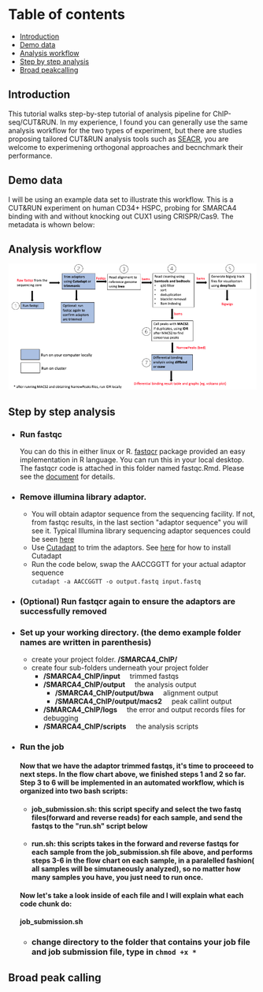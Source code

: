# Table of contents <br>
 - [Introduction](#introduction)
 - [Demo data](#demo_data)
 - [Analysis workflow](#analysis_workflow)
 - [Step by step analysis](#Step_by_step_analysis)
 - [Broad peakcalling](#broad_peakcalling)

## Introduction <br>
This tutorial walks step-by-step tutorial of analysis pipeline for ChIP-seq/CUT&RUN. In my experience, I found you can generally use the same analysis workflow for the two types of experiment, but there are studies proposing tailored CUT&RUN analysis tools such as [SEACR](https://epigeneticsandchromatin.biomedcentral.com/articles/10.1186/s13072-019-0287-4), you are welcome to experimening orthogonal approaches and becnchmark their performance. 

## Demo data
I will be using an example data set to illustrate this workflow. This is a CUT&RUN experiment on human CD34+ HSPC, probing for SMARCA4 binding with and without knocking out CUX1 using CRISPR/Cas9. The metadata is whown below:

## Analysis workflow
![GitHub Logo](https://github.com/liuweihanty/ChIP_analysis_tutorial/blob/main/figures/ChIP_CnR_workflow_chart.png)

## Step by step analysis
* ### Run fastqc 
  You can do this in either linux or R. [fastqcr](http://www.sthda.com/english/wiki/fastqcr-an-r-package-facilitating-quality-controls-of-sequencing-data-for-large-numbers-of-samples) package provided an easy implementation in R language. You can run this in your local desktop. The fastqcr code is attached in this folder named fastqc.Rmd. Please see the [document](https://github.com/liuweihanty/ChIP_analysis_tutorial/blob/f4982c5fd9c9e25d493fb50f1813dc429562869b/fastqc.Rmd) for details.

* ### Remove illumina library adaptor.
  * You will obtain adaptor sequence from the sequencing facility. If not, from fastqc results, in the last section "adaptor sequence" you will see it. Typical Illumina library sequencing adaptor sequences could be seen [here](https://knowledge.illumina.com/library-preparation/general/library-preparation-general-reference_material-list/000001314) <br>
  * Use [Cutadapt](https://cutadapt.readthedocs.io/en/stable/) to trim the adaptors. See [here](https://cutadapt.readthedocs.io/en/stable/installation.html) for how to install Cutadapt <br>
  * Run the code below, swap the AACCGGTT for your actual adaptor sequence <br>
   ```cutadapt -a AACCGGTT -o output.fastq input.fastq```

* ### (Optional) Run fastqcr again to ensure the adaptors are successfully removed
  
* ### Set up your working directory. (the demo example folder names are written in parenthesis)
  * create your project folder. **/SMARCA4_ChIP/**
  * create four sub-folders underneath your project folder
     * **/SMARCA4_ChIP/input** $~~~$ trimmed fastqs
     * **/SMARCA4_ChIP/output** $~~~$ the analysis output
         * **/SMARCA4_ChIP/output/bwa** $~~~$ alignment output
         * **/SMARCA4_ChIP/output/macs2** $~~~$ peak callint output
     * **/SMARCA4_ChIP/logs** $~~~$ the error and output records files for debugging
     * **/SMARCA4_ChIP/scripts** $~~~$ the analysis scripts
           
* ### Run the job
    #### Now that we have the adaptor trimmed fastqs, it's time to proceeed to next steps. In the flow chart above, we finished steps 1 and 2 so far. Step 3 to 6 will be implemented in an automated workflow, which is organized into two bash scripts: <br>
    * #### job_submission.sh: this script specify and select the two fastq files(forward and reverse reads) for each sample, and send the fastqs to the "run.sh" script below
    * #### run.sh:  this scripts takes in the forward and reverse fastqs for each sample from the job_submission.sh file above, and performs steps 3-6 in the flow chart on each sample, in a paralelled fashion( all samples will be simutaneously analyzed), so no matter how many samples you have, you just need to run once.
    #### Now let's take a look inside of each file and I will explain what each code chunk do:
    #### job_submission.sh
   
   
   
   * ### change directory to the folder that contains your job file and job submission file, type in ``` chmod +x * ```
  
## Broad peak calling 




